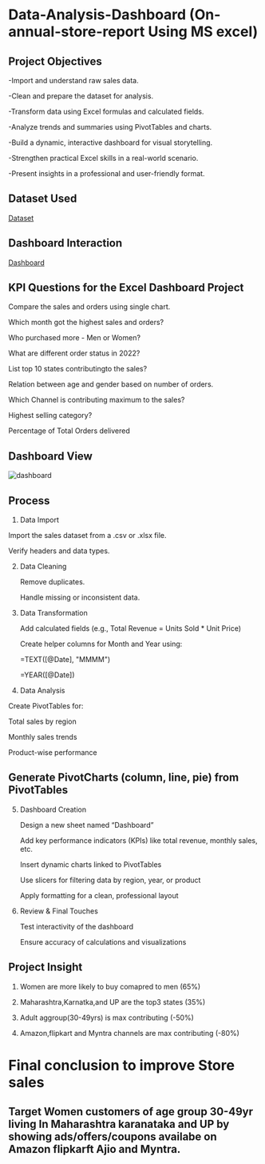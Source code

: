 # Data-Analysis-Dashboard (On-annual-store-report Using MS excel)
## Project Objectives
-Import and understand raw sales data.

-Clean and prepare the dataset for analysis.

-Transform data using Excel formulas and calculated fields.

-Analyze trends and summaries using PivotTables and charts.

-Build a dynamic, interactive dashboard for visual storytelling.

-Strengthen practical Excel skills in a real-world scenario.

-Present insights in a professional and user-friendly format.

## Dataset Used 
 <a href="https://github.com/darshant15/Data-Analysis-Dashboard-On-annual-store-report-/blob/main/Store%20Data%20Analysis%20(1).xlsx">Dataset</a>
 
## Dashboard Interaction 
<a href="https://github.com/darshant15/Data-Analysis-Dashboard-On-annual-store-report-/blob/main/dashboard.jpeg">Dashboard</a>

## KPI Questions for the Excel Dashboard Project

Compare the sales and orders using single chart.

Which month got the highest sales and orders?

Who purchased more - Men or Women?

What are different order status in 2022?

List top 10 states contributingto the sales?

Relation between age and gender based on number of orders.

Which Channel is contributing maximum to the sales?

Highest selling category?

Percentage of Total Orders delivered

## Dashboard View
![dashboard](https://github.com/user-attachments/assets/af5ce85b-f6e8-40ac-ba15-35cde5865f0a)

## Process
 1. Data Import

   Import the sales dataset from a .csv or .xlsx file.

   Verify headers and data types.

2. Data Cleaning

   Remove duplicates.

   Handle missing or inconsistent data.

3. Data Transformation

   Add calculated fields (e.g., Total Revenue = Units Sold * Unit Price)

   Create helper columns for Month and Year using:

   =TEXT([@Date], "MMMM")

   =YEAR([@Date])

4. Data Analysis

  Create PivotTables for:

  Total sales by region

  Monthly sales trends

  Product-wise performance

  ## Generate PivotCharts (column, line, pie) from PivotTables

5. Dashboard Creation

   Design a new sheet named “Dashboard”

   Add key performance indicators (KPIs) like total revenue, monthly sales, etc.

   Insert dynamic charts linked to PivotTables

   Use slicers for filtering data by region, year, or product

   Apply formatting for a clean, professional layout

6. Review & Final Touches

   Test interactivity of the dashboard

   Ensure accuracy of calculations and visualizations 

## Project Insight  

1. Women are more likely to buy comapred to men (65%) 

2. Maharashtra,Karnatka,and UP are the top3 states (35%)

3. Adult aggroup(30-49yrs) is max contributing (-50%)

4. Amazon,flipkart and Myntra channels are max contributing (-80%)

# Final conclusion to improve Store sales
   
## Target Women customers of age group 30-49yr living In Maharashtra karanataka and UP by showing ads/offers/coupons availabe on Amazon flipkarft Ajio and Myntra.
